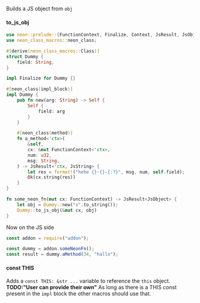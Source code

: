 Builds a JS object from `obj`

#### to_js_obj

```rust
use neon::prelude::{FunctionContext, Finalize, Context, JsResult, JsObject, JsString};
use neon_class_macros::neon_class;

#[derive(neon_class_macros::Class)]
struct Dummy {
    field: String,
}

impl Finalize for Dummy {}

#[neon_class(impl_block)]
impl Dummy {
    pub fn new(arg: String) -> Self {
        Self {
            field: arg
        }
    }

    #[neon_class(method)]
    fn a_method<'ctx>(
        &self,
        cx: &mut FunctionContext<'ctx>,
        num: u32,
        msg: String,
    ) -> JsResult<'ctx, JsString> {
        let res = format!("hehe {}-{}-{:?}", msg, num, self.field);
        Ok(cx.string(res))
    }
}

fn some_neon_fn(mut cx: FunctionContext) -> JsResult<JsObject> {
    let obj = Dummy::new("s".to_string());
    Dummy::to_js_obj(&mut cx, obj)
}

```

Now on the JS side

```js
const addon = require("addon");

const dummy = addon.someNeonFn();
const result = dummy.aMethod(34, "hallo");
```

#### const THIS

Adds a `const THIS: &str ...` variable to reference the `this` object.\
**TODO:"User can provide their own"** As long as there is a THIS const present
in the `impl` block the other macros should use that.
